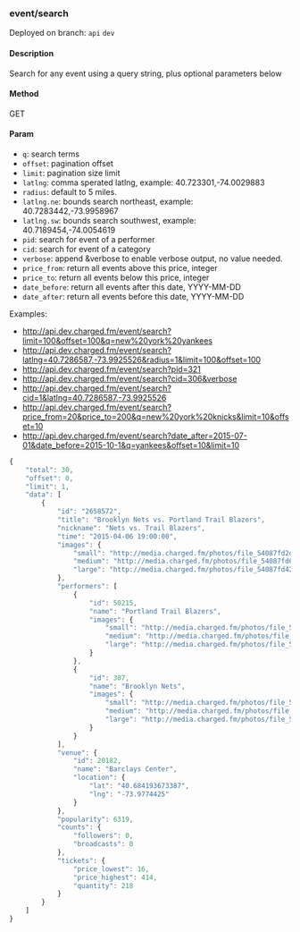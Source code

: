 ### **event/search**

Deployed on branch: `api` `dev`

#### **Description**

Search for any event using a query string, plus optional parameters below

#### **Method**

GET

#### **Param**

- `q`: search terms
- `offset`: pagination offset
- `limit`: pagination size limit
- `latlng`: comma sperated latlng, example: 40.723301,-74.0029883
- `radius`: default to 5 miles.
- `latlng.ne`: bounds search northeast, example: 40.7283442,-73.9958967
- `latlng.sw`: bounds search southwest, example: 40.7189454,-74.0054619
- `pid`: search for event of a performer
- `cid`: search for event of a category
- `verbose`: append &verbose to enable verbose output, no value needed.
- `price_from`: return all events above this price, integer
- `price_to`: return all events below this price, integer
- `date_before`: return all events after this date, YYYY-MM-DD
- `date_after`: return all events before this date, YYYY-MM-DD


Examples:
* http://api.dev.charged.fm/event/search?limit=100&offset=100&q=new%20york%20yankees
* http://api.dev.charged.fm/event/search?latlng=40.7286587,-73.9925526&radius=1&limit=100&offset=100
* http://api.dev.charged.fm/event/search?pid=321
* http://api.dev.charged.fm/event/search?cid=306&verbose
* http://api.dev.charged.fm/event/search?cid=1&latlng=40.7286587,-73.9925526
* http://api.dev.charged.fm/event/search?price_from=20&price_to=200&q=new%20york%20knicks&limit=10&offset=10
* http://api.dev.charged.fm/event/search?date_after=2015-07-01&date_before=2015-10-1&q=yankees&offset=10&limit=10

```javascript
{
    "total": 30,
    "offset": 0,
    "limit": 1,
    "data": [
        {
            "id": "2658572",
            "title": "Brooklyn Nets vs. Portland Trail Blazers",
            "nickname": "Nets vs. Trail Blazers",
            "time": "2015-04-06 19:00:00",
            "images": {
                "small": "http://media.charged.fm/photos/file_54087fd2da6b6.jpg",
                "medium": "http://media.charged.fm/photos/file_54087fd6b2e98.jpg",
                "large": "http://media.charged.fm/photos/file_54087fd426ece.jpg"
            },
            "performers": [
                {
                    "id": 50215,
                    "name": "Portland Trail Blazers",
                    "images": {
                        "small": "http://media.charged.fm/photos/file_54087fd2da6b6.jpg",
                        "medium": "http://media.charged.fm/photos/file_54087fd6b2e98.jpg",
                        "large": "http://media.charged.fm/photos/file_54087fd426ece.jpg"
                    }
                },
                {
                    "id": 307,
                    "name": "Brooklyn Nets",
                    "images": {
                        "small": "http://media.charged.fm/photos/file_540f5e157b440.jpg",
                        "medium": "http://media.charged.fm/photos/file_540f5e1666cce.jpg",
                        "large": "http://media.charged.fm/photos/file_540f5e15a6c6b.jpg"
                    }
                }
            ],
            "venue": {
                "id": 20182,
                "name": "Barclays Center",
                "location": {
                    "lat": "40.684193673387",
                    "lng": "-73.9774425"
                }
            },
            "popularity": 6319,
            "counts": {
                "followers": 0,
                "broadcasts": 0
            },
            "tickets": {
                "price_lowest": 16,
                "price_highest": 414,
                "quantity": 218
            }
        }
    ]
}
```

